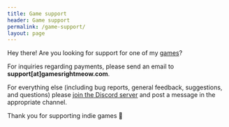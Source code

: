 ```yaml
---
title: Game support
header: Game support
permalink: /game-support/
layout: page
---
```


Hey there! Are you looking for support for one of my [games](/games/)?

For inquiries regarding payments, please send an email to __support[at]gamesrightmeow.com__.

For everything else (including bug reports, general feedback, suggestions, and questions) please [join the Discord server](https://discord.gg/JzUz6ArETJ) and post a message in the appropriate channel. 

Thank you for supporting indie games 🤘

